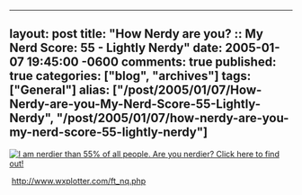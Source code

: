   ---
  layout: post
  title: "How Nerdy are you? :: My Nerd Score: 55 - Lightly Nerdy"
  date: 2005-01-07 19:45:00 -0600
  comments: true
  published: true
  categories: ["blog", "archives"]
  tags: ["General"]
  alias: ["/post/2005/01/07/How-Nerdy-are-you-My-Nerd-Score-55-Lightly-Nerdy", "/post/2005/01/07/how-nerdy-are-you-my-nerd-score-55-lightly-nerdy"]
  ---
<!-- more -->
<P><A href="http://www.wxplotter.com/ft_nq.php"><IMG alt="I am nerdier than 55% of all people. Are you nerdier? Click here to find out!" src="http://www.wxplotter.com/images/ft/nq.php?val=8666"></A></P>
<P>&nbsp;<A href="http://www.wxplotter.com/ft_nq.php">http://www.wxplotter.com/ft_nq.php</A></P>
